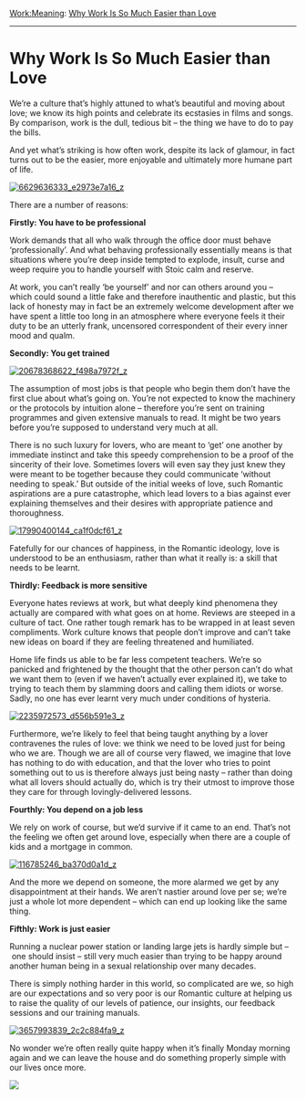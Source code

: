 [Work:](https://www.theschooloflife.com/thebookoflife/category/work/)[Meaning](https://www.theschooloflife.com/thebookoflife/category/work/meaning/): [Why Work Is So Much Easier than Love](https://www.theschooloflife.com/thebookoflife/why-work-is-so-much-easier-than-love/)

* * *

# Why Work Is So Much Easier than Love

We’re a culture that’s highly attuned to what’s beautiful and moving about love; we know its high points and celebrate its ecstasies in films and songs. By comparison, work is the dull, tedious bit – the thing we have to do to pay the bills.

And yet what’s striking is how often work, despite its lack of glamour, in fact turns out to be the easier, more enjoyable and ultimately more humane part of life.

[![6629636333_e2973e7a16_z](https://www.theschooloflife.com/thebookoflife/wp-content/uploads/2015/11/6629636333_e2973e7a16_z.jpg)](http://www.thebookoflife.org/wp-content/uploads/2015/11/6629636333_e2973e7a16_z.jpg)

There are a number of reasons:

**Firstly: You have to be professional**

Work demands that all who walk through the office door must behave ‘professionally’. And what behaving professionally essentially means is that situations&nbsp;where you’re deep inside tempted to explode, insult, curse and weep require you to handle yourself with Stoic calm and reserve.

At work, you can’t really ‘be yourself’ and nor can others around you – which could sound a little fake and therefore inauthentic and plastic, but this lack of honesty may in fact be an extremely welcome development after we have spent a little too long in an atmosphere where everyone feels it their duty to be an utterly frank, uncensored correspondent of their every inner mood and qualm.

**Secondly: You get trained**

[![20678368622_f498a7972f_z](https://www.theschooloflife.com/thebookoflife/wp-content/uploads/2015/11/20678368622_f498a7972f_z.jpg)](http://www.thebookoflife.org/wp-content/uploads/2015/11/20678368622_f498a7972f_z.jpg)

The assumption of most jobs is that people who begin them don’t have the first clue about what’s going on. You’re not expected to know the machinery or the protocols by intuition alone – therefore you’re sent on training programmes and given extensive manuals to read. It might&nbsp;be&nbsp;two years before you’re supposed to understand very much at all.

There is no such luxury for lovers, who are meant to ‘get’ one another by immediate instinct and take this speedy comprehension to be a proof of the sincerity of their love. Sometimes lovers will even say they just knew they were meant to be together because they could communicate ‘without needing to speak.’ But outside of the initial weeks of love, such Romantic aspirations are a pure catastrophe, which lead lovers to a bias against ever explaining themselves and their desires with appropriate patience and thoroughness.

[![17990400144_ca1f0dcf61_z](https://www.theschooloflife.com/thebookoflife/wp-content/uploads/2015/11/17990400144_ca1f0dcf61_z.jpg)](http://www.thebookoflife.org/wp-content/uploads/2015/11/17990400144_ca1f0dcf61_z.jpg)

Fatefully for our chances of happiness, in the Romantic ideology, love is understood to be an enthusiasm, rather than what it really is: a skill that needs to be learnt.

**Thirdly: Feedback is more sensitive**

Everyone hates reviews at work, but what deeply kind phenomena they actually are compared with what goes on at home. Reviews are steeped in a culture of tact. One rather tough remark has to be wrapped in at least seven compliments. Work culture knows that people don’t improve and can’t take new ideas on board if they are feeling threatened and humiliated.

Home life finds us able to be far less competent teachers. We’re so panicked and frightened by the thought that the other person can’t do what we want them to (even if we haven’t actually ever explained it), we take to trying to teach them by slamming doors and calling them idiots or worse. Sadly, no one has ever learnt very much under conditions of hysteria.

[![2235972573_d556b591e3_z](https://www.theschooloflife.com/thebookoflife/wp-content/uploads/2015/11/2235972573_d556b591e3_z.jpg)](http://www.thebookoflife.org/wp-content/uploads/2015/11/2235972573_d556b591e3_z.jpg)

Furthermore, we’re likely to feel that being taught anything by a lover contravenes the rules of love: we think we need to be loved just for being who we are. Though we are all of course very flawed, we imagine that love has nothing to do with education, and that the lover who tries to point something out to us is therefore always just being nasty – rather than doing what all lovers should actually do, which is try their utmost to improve those they care for through lovingly-delivered lessons.

**Fourthly: You depend on a job less**

We rely on work of course, but we’d survive if it came to an end. That’s not the feeling we often get around love, especially when there are a couple of kids and a mortgage in common.

[![116785246_ba370d0a1d_z](https://www.theschooloflife.com/thebookoflife/wp-content/uploads/2015/11/116785246_ba370d0a1d_z.jpg)](http://www.thebookoflife.org/wp-content/uploads/2015/11/116785246_ba370d0a1d_z.jpg)

And the more we depend on someone, the more alarmed we get by any disappointment at their hands. We aren’t nastier around love per se; we’re just a whole lot more dependent – which can end up looking like the same thing.

**Fifthly: Work is just easier**

Running a nuclear power station or landing large jets is hardly simple but – &nbsp;one should insist – still very much easier than trying to be happy around another human being in a sexual relationship over many decades.

There is simply nothing harder in this world, so complicated are we, so high are our expectations and so very poor is our Romantic culture at helping us to raise the quality of our levels of patience, our insights, our feedback sessions and our training manuals.

[![3657993839_2c2c884fa9_z](https://www.theschooloflife.com/thebookoflife/wp-content/uploads/2015/11/3657993839_2c2c884fa9_z.jpg)](http://www.thebookoflife.org/wp-content/uploads/2015/11/3657993839_2c2c884fa9_z.jpg)

No wonder we’re often really quite happy when it’s finally Monday morning again and we can leave the house and do something properly simple with our lives once more.

[![](https://img.youtube.com/vi/4bOer-y_VNE/0.jpg)](https://www.youtube.com/embed/4bOer-y_VNE '')
